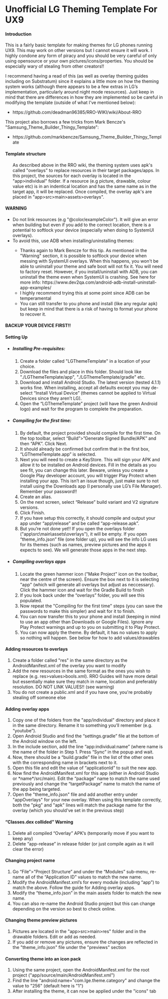 # Unofficial LG Theming Template For UX9

<h4>Introduction</h4>
This is a fairly basic template for making themes for LG phones running UX9. This may work on other versions but I cannot ensure it will work. I highly condone any form of piracy and you should be very careful of only using opensource or your own pictures/icons/properties. You should be especially wary of stealing from other creators!!
<br>

I recommend having a read of this (as well as overlay theming guides including on Substratum) since it explains a little more on how the theming system works (although there appears to be a few extras in LG’s implementation, particularly around night mode resources). Just keep in mind that there are differences in how they are implemented so be careful in modifying the template (outside of what I've mentioned below):
<ul>
  <li>https://github.com/deadman96385/RRO-WIKI/wiki/About-RRO</li>
</ul>

This project also borrows a few tricks from Mark Bencze's "Samsung_Theme_Builder_Thingy_Template":
<ul>
  <li>https://github.com/markbencze/Samsung_Theme_Builder_Thingy_Template</li>
</ul>

<h4>Template structure</h4>
<ul> As described above in the RRO wiki,  the theming system uses apk's called "overlays" to replace resources in their target packages/apps. In this project, the sources for each overlay is located in the "app>individual" folder. If a resource (e.g picture, drawable, colour value etc) is in an indentical location and has the same name as in the target app, it will be replaced. Once compiled, the overlay apk's are placed in "app>src>main>assets>overlays". </ul>
</h4>

<h4>WARNING</h4>
<ul> 
  <li> Do not link resources (e.g "@color/exampleColor"). It will give an error when building but even if you add to the correct location, there is a potential to softlock your device (especially when doing to SystemUI overlays). </li>
  <li> To avoid this, use ADB when installing/uninstalling themes: </li>
    <ul>
    <li> Thanks again to Mark Bencze for this tip. As mentioned in the "Warning" section, it is possible to softlock your device when messing with SystemUI overlays. When this happens, you won't be able to uninstall your theme and safe boot will not fix it. You will need to factory reset. However, if you install/uninstall with ADB, you can uninstall the theme even when SystemUI is crashing. See here for more info: 
        https://www.dev2qa.com/android-adb-install-uninstall-app-examples/ </li> 
      <li> I highly recommend trying this at some point since ADB can be temperamental </li>
  <li> You can still transfer to you phone and install (like any regular apk) but keep in mind that there is a risk of having to format your phone to recover it.</ul> </ul>
<h4>BACKUP YOUR DEVICE FIRST!!</h4> 

<h4>Setting Up</h4>
<ul>
  <li><h5>Installing Pre-requisites:</h5>
<ol>
<li> Create a folder called "LGThemeTemplate" in a location of your choice. </li>
<li>Download the files and place in this folder. Should look like "./LGThemeTemplate/app", "./LGThemeTemplate/gradle" etc.</li>
<li>Download and install Android Studio. The latest version (tested 4.1.1) works fine. When installing, accept all defaults except you may de-select “Install Virtual Device” (themes cannot be applied to Virtual Devices since they aren’t LG).</li>
<li>Open the “LGThemeTemplate” project (will have the green Android logo) and wait for the program to complete the preparation.</li>
</ol>
<li><h5>Compiling for the first time:</h5>
<ol>
<li>By default, the project provided should compile for the first time. On the top toolbar, select “Build”>”Generate Signed Bundle/APK” and then “APK”. Click Next.</li>
<li>It should already be confirmed but confirm that in the first box, “LGThemeTemplate.app” is selected.</li>
<li>Next you will need to create a KeyStore. This will sign your APK and allow it to be installed on Android devices. Fill in the details as you see fit, you can change this later. Beware, unless you create a Google Play developer account, you will trigger Play Protect when installing your app. This isn’t an issue though, just make sure to not install using the Downloads app (I personally use LG’s File Manager). Remember your password!! </li>
<li>Create an alias.</li>
<li>On the next screen, select “Release” build variant and V2 signature versions. </li>
<li>Click Finish.</li>
<li>If you have setup this correctly, it should compile and output your app under “app\release” and be called “app-release.apk”.</li>
<li>But you’re not done yet!! If you open the overlays folder ("app\src\main\assets\overlays"), it will be empty. If you open “theme_info.json” file (one folder up), you will see the info LG uses for its themes (such as names, preview pictures and the apps it expects to see). We will generate those apps in the next step.</li>
</ol>
</li>
<li>
<h5>Compiling overlays apps</h5>
<ol>
<li>Locate the green hammer icon ("Make Project" icon on the toolbar, near the centre of the screen). Ensure the box next to it is selecting "app" (which will generate all overlays but adjust as neccessary). Click the hammer icon and wait for the Gradle Build to finsih</li>
<li>If you look back under the “overlays” folder, you will see this populated.</li>
<li>Now repeat the "Compiling for the first time" steps (you can save the passwords to make this simpler) and wait for it to finish.</li>
<li>You can now transfer this to your phone and install (keeping in mind to use an app other than Downloads or Google Files). Ignore any Play Protect warnings and up to you on submitting it to Play Protect.</li>
<li>You can now apply the theme. By default, it has no values to apply so nothing will happen. See below for how to add values/drawables </li>
 </ol>
</ul>

<h4>Adding resources to overlays</h4>
<ol>
<li>Create a folder called "res" in the same directory as the AndroidManifest.xml of the overlay you want to modify </li>
<li>Add the new resources in the same format as the ones you wish to replace (e.g. res>values>bools.xml). RRO Guides will have more detail but essentially make sure they match in name, location and preferably resolution. DO NOT LINK VALUES!! (see warning) </li>
<li>You do not create a public.xml and if you have one, you're probably stealing off someone else</li>
</ol>

<h4>Adding overlay apps</h4>
<ol>
<li>Copy one of the folders from the "app/individual" directory and place it in the same directory. Rename it to something you’ll remember (e.g. “youtube”).</li>
<li>Open Android Studio and find the “settings.gradle” file at the bottom of the Android window on the left.</li>
<li>In the include section, add the line “app:individual:name” (where name is the name of the folder in Step 1. Press “Sync” in the popup and wait.</li>
<li>Now, there should be a “build.gradle” file in the list of the other ones with the corresponding name in brackets next to it.</li>
<li>Open this file and edit the value of “applicationId” to suit the new app.</li>
<li>Now find the AndroidManifest.xml for this app (either in Android Studio or *name*/src/main). Edit the “package” name to match the name used previously and change the “targetPackage” name to match the name of the app being targeted.</li>
<li>Open the "theme_info.json" file and add another entry under "appOverlays" for your new overlay. When using this template correctly, both the "pkg" and "apk" lines will match the package name for the overlay (which you should've set in the previous step)</li>
</ol>

<h4>“Classes.dex collided” Warning</h4>
<ol>
<li>Delete all compiled “Overlay” APK’s (temporarily move if you want to keep any)</li>
<li>Delete “app-release” in release folder (or just compile again as it will clear the error)</li>
</ol>

<h4>Changing project name</h4>
<ol>
<li>Go “File”>”Project Structure” and under the “Modules” sub-menu, re-name all of the “Application ID” values to match the new name.</li>
<li>Modify the AndroidManifest.xml’s for every module (including “app”) to match the above. Follow the guide for Adding overlay apps.</li>
<li>Modify the “theme_info.json” in the main assets folder to match the new name.</li>
<li>You can also re-name the Android Studio project but this can change depending on the version so best to check online.</li>
</ol>

<h4>Changing theme preview pictures</h4>
<ol>
<li> Pictures are located in the "app>src>main>res" folder and in the drawable folders. Edit or add as needed. </li>
<li> If you add or remove any pictures, ensure the changes are reflected in the "theme_info.json" file under the "previews" section </li>
</ol>

<h4>Converting theme into an icon pack</h4>
<ol>
<li>Using the same project, open the AndroidManifest.xml for the root project ("app/source/main/AndroidManifest.xml")</li>
<li>Find the line "android:name="com.lge.theme.category" and change the value to "256" (default here is "1")</li>
<li>After installing the theme, it can now be applied under the "icons" tab</li>
</ol>




